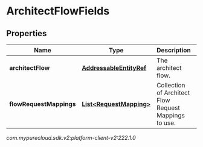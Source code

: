 # ArchitectFlowFields


## Properties

| Name | Type | Description | Notes |
| ------------ | ------------- | ------------- | ------------- |
| **architectFlow** | [**AddressableEntityRef**](AddressableEntityRef) | The architect flow. |  [optional] |
| **flowRequestMappings** | [**List&lt;RequestMapping&gt;**](RequestMapping) | Collection of Architect Flow Request Mappings to use. |  [optional] |




_com.mypurecloud.sdk.v2:platform-client-v2:222.1.0_
